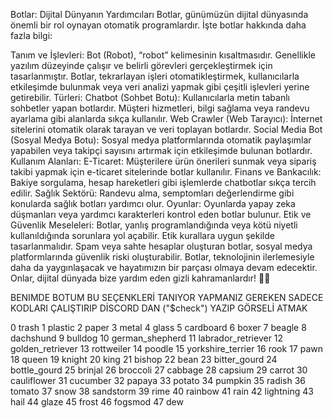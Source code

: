 Botlar: Dijital Dünyanın Yardımcıları Botlar, günümüzün dijital dünyasında önemli bir rol oynayan otomatik programlardır. İşte botlar hakkında daha fazla bilgi:

Tanım ve İşlevleri: Bot (Robot), “robot” kelimesinin kısaltmasıdır. Genellikle yazılım düzeyinde çalışır ve belirli görevleri gerçekleştirmek için tasarlanmıştır. Botlar, tekrarlayan işleri otomatikleştirmek, kullanıcılarla etkileşimde bulunmak veya veri analizi yapmak gibi çeşitli işlevleri yerine getirebilir. Türleri: Chatbot (Sohbet Botu): Kullanıcılarla metin tabanlı sohbetler yapan botlardır. Müşteri hizmetleri, bilgi sağlama veya randevu ayarlama gibi alanlarda sıkça kullanılır. Web Crawler (Web Tarayıcı): İnternet sitelerini otomatik olarak tarayan ve veri toplayan botlardır. Social Media Bot (Sosyal Medya Botu): Sosyal medya platformlarında otomatik paylaşımlar yapabilen veya takipçi sayısını artırmak için etkileşimde bulunan botlardır. Kullanım Alanları: E-Ticaret: Müşterilere ürün önerileri sunmak veya sipariş takibi yapmak için e-ticaret sitelerinde botlar kullanılır. Finans ve Bankacılık: Bakiye sorgulama, hesap hareketleri gibi işlemlerde chatbotlar sıkça tercih edilir. Sağlık Sektörü: Randevu alma, semptomları değerlendirme gibi konularda sağlık botları yardımcı olur. Oyunlar: Oyunlarda yapay zeka düşmanları veya yardımcı karakterleri kontrol eden botlar bulunur. Etik ve Güvenlik Meseleleri: Botlar, yanlış programlandığında veya kötü niyetli kullanıldığında sorunlara yol açabilir. Etik kurallara uygun şekilde tasarlanmalıdır. Spam veya sahte hesaplar oluşturan botlar, sosyal medya platformlarında güvenlik riski oluşturabilir. Botlar, teknolojinin ilerlemesiyle daha da yaygınlaşacak ve hayatımızın bir parçası olmaya devam edecektir. Onlar, dijital dünyada bize yardım eden gizli kahramanlardır! 🤖💡

BENIMDE BOTUM BU SEÇENKLERİ TANIYOR YAPMANIZ GEREKEN SADECE KODLARI ÇALIŞTIRIP DİSCORD DAN ("$check") YAZIP GÖRSELİ ATMAK

0 trash 1 plastic 2 paper 3 metal 4 glass 5 cardboard 6 boxer 7 beagle 8 dachshund 9 bulldog 10 german_shepherd 11 labrador_retriever 12 golden_retriever 13 rottweiler 14 poodle 15 yorkshire_terrier 16 rook 17 pawn 18 queen 19 knight 20 king 21 bishop 22 bean 23 bitter_gourd 24 bottle_gourd 25 brinjal 26 broccoli 27 cabbage 28 capsium 29 carrot 30 cauliflower 31 cucumber 32 papaya 33 potato 34 pumpkin 35 radish 36 tomato 37 snow 38 sandstorm 39 rime 40 rainbow 41 rain 42 lightning 43 hail 44 glaze 45 frost 46 fogsmod 47 dew
